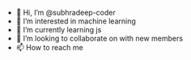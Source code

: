 - 👋 Hi, I’m @subhradeep-coder
- 👀 I’m interested in machine learning
- 🌱 I’m currently learning js
- 💞️ I’m looking to collaborate on with new members
- 📫 How to reach me

<!---
subhradeep-coder/subhradeep-coder is a ✨ special ✨ repository because its `README.md` (this file) appears on your GitHub profile.
You can click the Preview link to take a look at your changes.
--->
